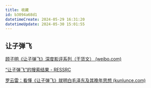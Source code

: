 ```yaml
---
title: 收藏
id: b3094a68d1
datetimeCreate: 2024-05-29 16:31:20
datetimeUpdate: 2024-05-30 15:01:55
---
```


## 让子弹飞
[顾子明《让子弹飞》深度影评系列（干货文） (weibo.com)](https://weibo.com/ttarticle/p/show?id=2309634471453117448359)

[“让子弹飞”的搜索结果 - RESSRC](https://ressrc.com/?s=%E8%AE%A9%E5%AD%90%E5%BC%B9%E9%A3%9E)

[罗云雷：看懂《让子弹飞》就明白毛泽东及其晚年思想 (kunlunce.com)](https://www.kunlunce.com/ssjj/guojipinglun/2018-07-27/126827.html)